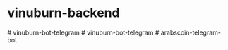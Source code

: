 # vinuburn-backend
#   v i n u b u r n - b o t - t e l e g r a m  
 #   v i n u b u r n - b o t - t e l e g r a m  
 #   a r a b s c o i n - t e l e g r a m - b o t  
 